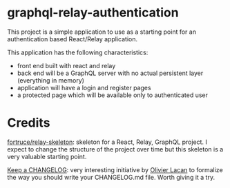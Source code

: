 # graphql-relay-authentication
This project is a simple application to use as a starting point for an authentication based React/Relay application.

This application has the following characteristics:

- front end built with react and relay
- back end will be a GraphQL server with no actual persistent layer (everything in memory)
- application will have a login and register pages
- a protected page which will be available only to authenticated user 

# Credits

[fortruce/relay-skeleton](https://github.com/fortruce/relay-skeleton): skeleton for a React, Relay, GraphQL project. I expect
to change the structure of the project over time but this skeleton is a very valuable starting point. 

[Keep a CHANGELOG](http://keepachangelog.com/): very interesting initiative by [Olivier Lacan](http://olivierlacan.com/) to formalize 
the way you should write your CHANGELOG.md file. Worth giving it a try.